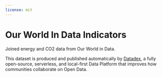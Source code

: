 ```yaml
---
license: mit
---
```


# Our World In Data Indicators

Joined energy and CO2 data from Our World in Data.

This dataset is produced and published automatically by [Datadex](https://github.com/davidgasquez/datadex), a fully open-source, serverless, and local-first Data Platform that improves how communities collaborate on Open Data.
